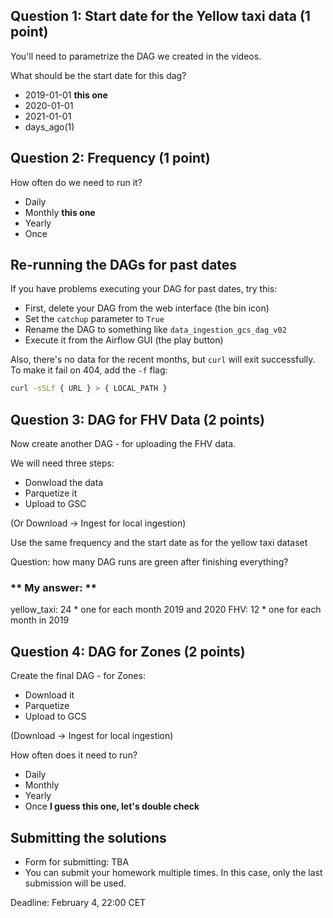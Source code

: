 ## Question 1: Start date for the Yellow taxi data (1 point)

You'll need to parametrize the DAG we created in the videos. 

What should be the start date for this dag?

* 2019-01-01 **this one**
* 2020-01-01
* 2021-01-01
* days_ago(1)


## Question 2: Frequency (1 point)

How often do we need to run it?

* Daily
* Monthly **this one**
* Yearly
* Once


## Re-running the DAGs for past dates

If you have problems executing your DAG for past dates, try this:

* First, delete your DAG from the web interface (the bin icon)
* Set the `catchup` parameter to `True`
* Rename the DAG to something like `data_ingestion_gcs_dag_v02` 
* Execute it from the Airflow GUI (the play button)

Also, there's no data for the recent months, but `curl` will exit successfully.
To make it fail on 404, add the `-f` flag:

```bash
curl -sSLf { URL } > { LOCAL_PATH }
```


## Question 3: DAG for FHV Data (2 points)

Now create another DAG - for uploading the FHV data. 

We will need three steps: 

* Donwload the data
* Parquetize it 
* Upload to GSC

(Or Download -> Ingest for local ingestion)

Use the same frequency and the start date as for the yellow taxi dataset

Question: how many DAG runs are green after finishing everything? 

### ** My answer: **

yellow_taxi: 24
    * one for each month 2019 and 2020
FHV: 12
    * one for each month in 2019



## Question 4: DAG for Zones (2 points)


Create the final DAG - for Zones:

* Download it
* Parquetize 
* Upload to GCS

(Download -> Ingest for local ingestion)

How often does it need to run?

* Daily
* Monthly
* Yearly
* Once **I guess this one, let's double check**


## Submitting the solutions

* Form for submitting: TBA
* You can submit your homework multiple times. In this case, only the last submission will be used. 

Deadline: February 4, 22:00 CET 
